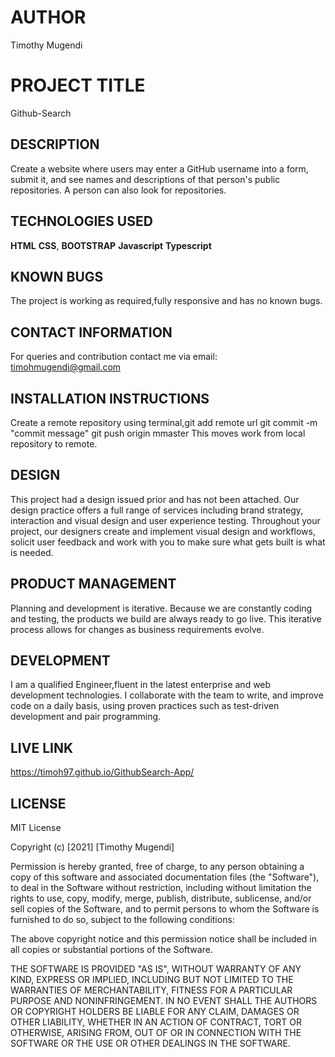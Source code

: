 # AUTHOR
Timothy Mugendi
# PROJECT TITLE
Github-Search
## DESCRIPTION
Create a website where users may enter a GitHub username into a form, submit it, and see names and descriptions of that person's public repositories. A person can also look for repositories.
## TECHNOLOGIES USED
**HTML**
**CSS**,
**BOOTSTRAP**
**Javascript**
**Typescript**
## KNOWN BUGS
The project is working as required,fully responsive and has no known bugs.
## CONTACT INFORMATION
For queries and contribution contact me via email: timohmugendi@gmail.com
## INSTALLATION INSTRUCTIONS
Create a remote repository using terminal,git add remote url git commit -m "commit message" git push origin mmaster This moves work from local repository to remote.
## DESIGN
This project had a design issued prior and has not been attached.
Our design practice offers a full range of services including brand strategy, interaction and visual design and user experience testing.
Throughout your project, our designers create and implement visual design and workflows, solicit user feedback and work with you to make sure what gets built is what is needed.
## PRODUCT MANAGEMENT
Planning and development is iterative. Because we are constantly coding and testing, the products we build are always ready to go live. 
This iterative process allows for changes as business requirements evolve.
## DEVELOPMENT
I am a qualified Engineer,fluent in the latest enterprise and web development technologies.
I collaborate with the team to write, and improve code on a daily basis, using proven practices such as test-driven development and pair programming.
## LIVE LINK
https://timoh97.github.io/GithubSearch-App/
## LICENSE
MIT License

Copyright (c) [2021] [Timothy Mugendi]

Permission is hereby granted, free of charge, to any person obtaining a copy
of this software and associated documentation files (the "Software"), to deal
in the Software without restriction, including without limitation the rights
to use, copy, modify, merge, publish, distribute, sublicense, and/or sell
copies of the Software, and to permit persons to whom the Software is
furnished to do so, subject to the following conditions:

The above copyright notice and this permission notice shall be included in all
copies or substantial portions of the Software.

THE SOFTWARE IS PROVIDED "AS IS", WITHOUT WARRANTY OF ANY KIND, EXPRESS OR
IMPLIED, INCLUDING BUT NOT LIMITED TO THE WARRANTIES OF MERCHANTABILITY,
FITNESS FOR A PARTICULAR PURPOSE AND NONINFRINGEMENT. IN NO EVENT SHALL THE
AUTHORS OR COPYRIGHT HOLDERS BE LIABLE FOR ANY CLAIM, DAMAGES OR OTHER
LIABILITY, WHETHER IN AN ACTION OF CONTRACT, TORT OR OTHERWISE, ARISING FROM,
OUT OF OR IN CONNECTION WITH THE SOFTWARE OR THE USE OR OTHER DEALINGS IN THE
SOFTWARE.
